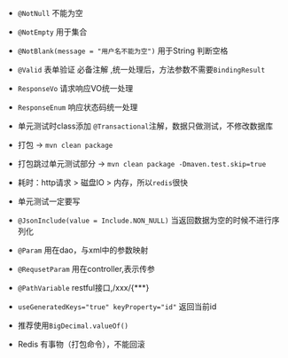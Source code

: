 
- `@NotNull` 不能为空
- `@NotEmpty` 用于集合
- `@NotBlank(message = "用户名不能为空")` 用于String 判断空格
- `@Valid` 表单验证  必备注解 ,统一处理后，方法参数不需要`BindingResult`
- `ResponseVo` 请求响应VO统一处理
- `ResponseEnum` 响应状态码统一处理
- 单元测试时class添加 `@Transactional`注解，数据只做测试，不修改数据库
- 打包 -> `mvn clean package `
- 打包跳过单元测试部分 ->  `mvn clean package -Dmaven.test.skip=true`
- 耗时：http请求 > 磁盘IO > 内存，所以`redis`很快
- 单元测试一定要写
- `@JsonInclude(value = Include.NON_NULL)`   当返回数据为空的时候不进行序列化
- `@Param` 用在dao，与xml中的参数映射
- `@RequsetParam` 用在controller,表示传参
- `@PathVariable` restful接口,/xxx/{***}

- `useGeneratedKeys="true" keyProperty="id"`  返回当前id

- 推荐使用`BigDecimal.valueOf()`
- Redis 有事物（打包命令），不能回滚
